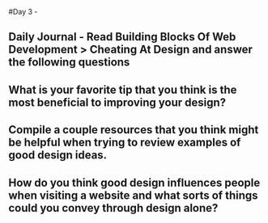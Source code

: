 #Day 3 - 

## Daily Journal - Read Building Blocks Of Web Development > Cheating At Design and answer the following questions

## What is your favorite tip that you think is the most beneficial to improving your design?

## Compile a couple resources that you think might be helpful when trying to review examples of good design ideas.

## How do you think good design influences people when visiting a website and what sorts of things could you convey through design alone?